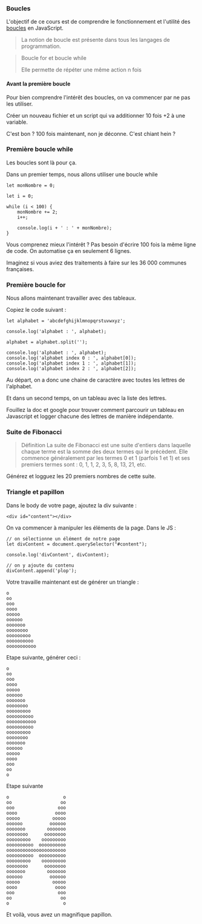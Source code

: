 ### Boucles

L'objectif de ce cours est de comprendre le fonctionnement et l'utilité des [boucles](https://fr.wikipedia.org/wiki/Boucle_for) en JavaScript.

> La notion de boucle est présente dans tous les langages de programmation.

> Boucle for et boucle while
> 
> Elle permette de répéter une même action n fois


#### Avant la première boucle

Pour bien comprendre l'intérêt des boucles, on va commencer par ne pas les utiliser.

Créer un nouveau fichier et un script qui va additionner 10 fois +2 à une variable.

C'est bon ? 100 fois maintenant, non je déconne. C'est chiant hein ?


### Première boucle while

Les boucles sont là pour ça.

Dans un premier temps, nous allons utiliser une boucle while

```
let monNombre = 0;

let i = 0;

while (i < 100) {
    monNombre += 2;
    i++;
    
    console.log(i + ' : ' + monNombre);
}
```

Vous comprenez mieux l'intérêt ? Pas besoin d'écrire 100 fois la même ligne de code.
On automatise ça en seulement 6 lignes.

Imaginez si vous aviez des traitements à faire sur les 36 000 communes françaises.


### Première boucle for

Nous allons maintenant travailler avec des tableaux.

Copiez le code suivant :

```
let alphabet = 'abcdefghijklmnopqrstuvwxyz';

console.log('alphabet : ', alphabet);

alphabet = alphabet.split('');

console.log('alphabet : ', alphabet);
console.log('alphabet index 0 : ', alphabet[0]);
console.log('alphabet index 1 : ', alphabet[1]);
console.log('alphabet index 2 : ', alphabet[2]);

```

Au départ, on a donc une chaine de caractère avec toutes les lettres de l'alphabet.

Et dans un second temps, on un tableau avec la liste des lettres.

Fouillez la doc et google pour trouver comment parcourir un tableau en Javascript et logger chacune des lettres de manière indépendante.


### Suite de Fibonacci

> Définition
> La suite de Fibonacci est une suite d'entiers dans laquelle chaque terme est la somme des deux termes qui le précèdent. Elle commence généralement par les termes 0 et 1 (parfois 1 et 1) et ses premiers termes sont : 0, 1, 1, 2, 3, 5, 8, 13, 21, etc.

Générez et logguez les 20 premiers nombres de cette suite.


### Triangle et papillon

Dans le body de votre page, ajoutez la div suivante :

```
<div id="content"></div>
```

On va commencer à manipuler les éléments de la page. Dans le JS :

```
// on sélectionne un élément de notre page
let divContent = document.querySelector("#content");

console.log('divContent', divContent);

// on y ajoute du contenu
divContent.append('plop');

```

Votre travaille maintenant est de générer un triangle :

```
o
oo
ooo
oooo
ooooo
oooooo
ooooooo
oooooooo
ooooooooo
oooooooooo
ooooooooooo
```

Etape suivante, générer ceci : 

```
o
oo
ooo
oooo
ooooo
oooooo
ooooooo
oooooooo
ooooooooo
oooooooooo
ooooooooooo
oooooooooo
ooooooooo
oooooooo
ooooooo
oooooo
ooooo
oooo
ooo
oo
o
```

Etape suivante 

```
o                    o
oo                  oo
ooo                ooo
oooo              oooo
ooooo            ooooo
oooooo          oooooo
ooooooo        ooooooo
oooooooo      oooooooo
ooooooooo    ooooooooo
oooooooooo  oooooooooo
oooooooooooooooooooooo
oooooooooo  oooooooooo
ooooooooo    ooooooooo
oooooooo      oooooooo
ooooooo        ooooooo
oooooo          oooooo
ooooo            ooooo
oooo              oooo
ooo                ooo
oo                  oo
o                    o
```

Et voilà, vous avez un magnifique papillon.